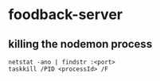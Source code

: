 # foodback-server

## killing the nodemon process

```
netstat -ano | findstr :<port>
taskkill /PID <processId> /F
```